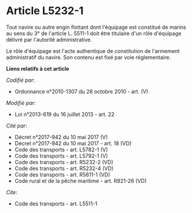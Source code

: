 # Article L5232-1

Tout navire ou autre engin flottant dont l'équipage est constitué de marins au sens du 3° de l'article L. 5511-1 doit être
titulaire d'un rôle d'équipage délivré par l'autorité administrative. 

Le rôle d'équipage est l'acte authentique de constitution de l'armement administratif du navire. Son contenu est fixé par
voie réglementaire.

**Liens relatifs à cet article**

_Codifié par_:

  - Ordonnance n°2010-1307 du 28 octobre 2010 - art. (V)

_Modifié par_:

  - Loi n°2013-619 du 16 juillet 2013 - art. 22

_Cité par_:

  - Décret n°2017-942 du 10 mai 2017 (V)
  - Décret n°2017-942 du 10 mai 2017 - art. 18 (VD)
  - Code des transports - art. L5782-1 (V)
  - Code des transports - art. L5792-1 (V)
  - Code des transports - art. R5232-2 (VD)
  - Code des transports - art. R5232-4 (VD)
  - Code des transports - art. R5611-1 (VD)
  - Code rural et de la pêche maritime - art. R921-26 (VD)

_Cite_:

  - Code des transports - art. L5511-1

